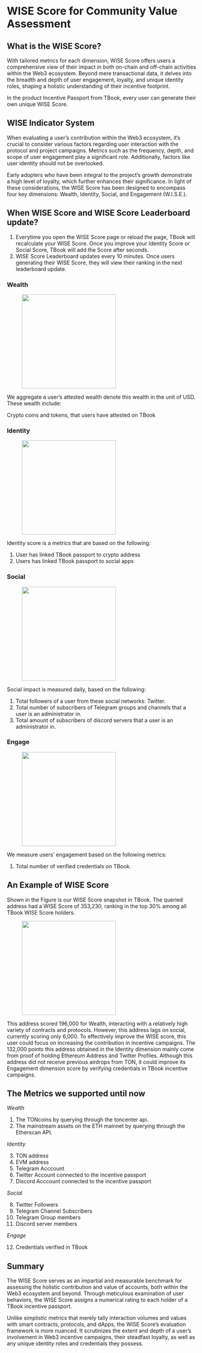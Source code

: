 # WISE Score for Community Value Assessment

## What is the WISE Score?

With tailored metrics for each dimension, WISE Score offers users a comprehensive view of their impact in both on-chain and off-chain activities within the Web3 ecosystem. Beyond mere transactional data, it delves into the breadth and depth of user engagement, loyalty, and unique identity roles, shaping a holistic understanding of their incentive footprint.

In the product Incentive Passport from TBook, every user can generate their own unique WISE Score.

## WISE Indicator System
When evaluating a user’s contribution within the Web3 ecosystem, it’s crucial to consider various factors regarding user interaction with the protocol and project campaigns. Metrics such as the frequency, depth, and scope of user engagement play a significant role. Additionally, factors like user identity should not be overlooked.

Early adopters who have been integral to the project’s growth demonstrate a high level of loyalty, which further enhances their significance. In light of these considerations, the WISE Score has been designed to encompass four key dimensions: Wealth, Identity, Social, and Engagement (W.I.S.E.).

## When WISE Score and WISE Score Leaderboard update?

1. Everytime you open the WISE Score page or reload the page, TBook will recalculate your WISE Score.
Once you improve your Identity Score or Social Score, TBook will add the Score after seconds.
2. WISE Score Leaderboard updates every 10 minutes.
Once users generating their WISE Score, they will view their ranking in the next leaderboard update.

### Wealth
<div align="left">

<figure><img src="pics/WealthScore.png" alt="" width="250"><figcaption></figcaption></figure>
</div>

We aggregate a user’s attested wealth denote this wealth in the unit of USD. These wealth include:

Crypto coins and tokens, that users have attested on TBook

### Identity
<div align="left">

<figure><img src="pics/IdentityScore.png" alt="" width="250"><figcaption></figcaption></figure>
</div>

Identity score is a metrics that are based on the following:

1. User has linked TBook passport to crypto address
2. Users has linked TBook passport to social apps

### Social
<div align="left">

<figure><img src="pics/SocialScore.png" alt="" width="250"><figcaption></figcaption></figure>
</div>

Social impact is measured daily, based on the following:

1. Total followers of a user from these social networks: Twitter.
2. Total number of subscribers of Telegram groups and channels that a user is an administrator in.
3. Total amount of subscribers of discord servers that a user is an administrator in.

### Engage
<div align="left">

<figure><img src="pics/EngageScore.png" alt="" width="250"><figcaption></figcaption></figure>
</div>

We measure users’ engagement based on the following metrics:

1. Total number of verified credentials on TBook.

## An Example of WISE Score
Shown in the Figure is our WISE Score snapshot in TBook. The queried address had a WISE Score of 353,230, ranking in the top 30% among all TBook WISE Score holders.

<div align="left">

<figure><img src="pics/examplewise.png" alt="" width="250"><figcaption></figcaption></figure>
</div>

This address scored 196,000 for Wealth, interacting with a relatively high variety of contracts and protocols. However, this address lags on social, currently scoring only 6,000. To effectively improve the WISE score, this user could focus on increasing the contribution in incentive campaigns. The 132,000 points this address obtained in the Identity dimension mainly come from proof of holding Ethereum Address and Twitter Profiles. Although this address did not receive previous airdrops from TON, it could improve its Engagement dimension score by verifying credentials in TBook incentive campaigns.

## The Metrics we supported until now

*Wealth*

1. The TONcoins by querying through the toncenter api.
2. The mainstream assets on the ETH mainnet by querying through the Etherscan API.
   
*Identity*

3. TON address
4. EVM address
5. Telegram Acccount
6. Twitter Account connected to the incentive passport
7. Discord Acccount connected to the incentive passport

*Social*

8. Twitter Followers
9. Telegram Channel Subscribers
10. Telegram Group members
11. Discord server members

*Engage*

12. Credentials verified in TBook

## Summary

The WISE Score serves as an impartial and measurable benchmark for assessing the holistic contribution and value of accounts, both within the Web3 ecosystem and beyond. Through meticulous examination of user behaviors, the WISE Score assigns a numerical rating to each holder of a TBook incentive passport.

Unlike simplistic metrics that merely tally interaction volumes and values with smart contracts, protocols, and dApps, the WISE Score’s evaluation framework is more nuanced. It scrutinizes the extent and depth of a user’s involvement in Web3 incentive campaigns, their steadfast loyalty, as well as any unique identity roles and credentials they possess.
